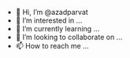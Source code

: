 - 👋 Hi, I’m @azadparvat
- 👀 I’m interested in ...
- 🌱 I’m currently learning ...
- 💞️ I’m looking to collaborate on ...
- 📫 How to reach me ...

<!---
azadparvat/azadparvat is a ✨ special ✨ repository because its `README.md` (this file) appears on your GitHub profile.
You can click the Preview link to take a look at your changes.
--->
